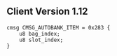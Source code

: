 ## Client Version 1.12

```rust,ignore
cmsg CMSG_AUTOBANK_ITEM = 0x283 {
    u8 bag_index;    
    u8 slot_index;    
}

```
